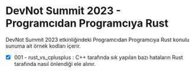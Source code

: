 # DevNot Summit 2023 - Programcıdan Programcıya Rust

DevNot Summit 2023 etkinliğindeki Programcıdan Programcıya Rust konulu sunuma ait örnek kodları içerir.

- [x] 001 - rust_vs_cplusplus : C++ tarafında sık yapılan bazı hataların Rust tarafında nasıl önlendiği ele alınır.
